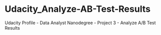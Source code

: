 # Udacity_Analyze-AB-Test-Results
Udacity Profile - Data Analyst Nanodegree - Project 3 - Analyze A/B Test Results
